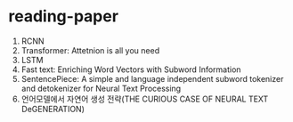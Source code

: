 # reading-paper

1. RCNN
2. Transformer: Attetnion is all you need
3. LSTM
4. Fast text: Enriching Word Vectors with Subword Information
5. SentencePiece: A simple and language independent subword tokenizer and detokenizer for Neural Text Processing
6. 언어모델에서 자연어 생성 전략(THE CURIOUS CASE OF NEURAL TEXT DeGENERATION)
